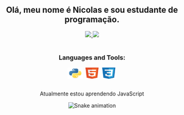 <h2 align="center">Olá, meu nome é Nicolas e sou estudante de programação.</h2>

<div align="center" style="text-align: center;">
  <a href="https://github.com/nicolaspiet">
  <img height="160px" src="https://github-readme-stats.vercel.app/api?username=nicolaspiet&show_icons=true&theme=apprentice&include_all_commits=true&count_private=true"/>
  <img margin-left="5px" height="160px" src="https://github-readme-stats.vercel.app/api/top-langs/?username=nicolaspiet&layout=compact&langs_count=3&theme=apprentice"/>
<a/>
</div>

</div>

<div align="center" style="display: inline_block"><br>
  <h3 align="center">Languages and Tools:</h3>
  <img align="center" alt="Nicolas-Python" height="30" width="40" src="https://raw.githubusercontent.com/devicons/devicon/master/icons/python/python-original.svg">
  <img align="center" alt="Nicolas-HTML" height="30" width="40" src="https://raw.githubusercontent.com/devicons/devicon/master/icons/html5/html5-original.svg">
  <img align="center" alt="Nicolas-HTML" height="30" width="40" src="https://raw.githubusercontent.com/devicons/devicon/master/icons/css3/css3-original.svg">
</div>

  ##

<div align="center">
Atualmente estou aprendendo JavaScript
</div>

<div align="center">

![Snake animation](https://github.com/nicolaspiet/nicolaspiet/blob/output/github-contribution-grid-snake.svg)

</div>
